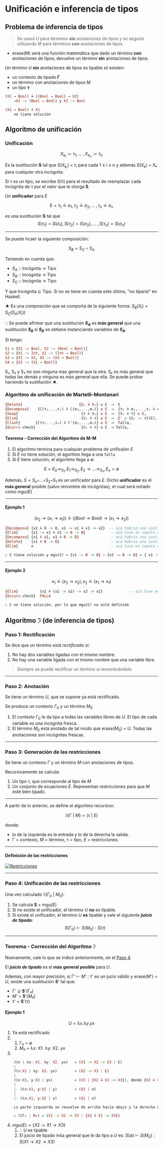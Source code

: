 # Unificación e inferencia de tipos

## Problema de inferencia de tipos

> Se usará $U$ para términos **sin** anotaciones de tipos y se seguirá utilizando $M$ para términos **con** anotaciones de tipos.

- erase(M) será una función matemática que dado un término **con** anotaciones de tipos, devuelve un término **sin** anotaciones de tipos.

Un término $U$ **sin** anotaciones de tipos es tipable sii existen:
- un contexto de tipado **Γ**
- un término con anotaciones de tipos $M$
- un tipo **τ**

```haskell
(X1 → Bool) ≟ ((Bool → Bool) → X2)
    ⇒X1 := (Bool → Bool) y X2 := Bool

(X1 → Bool) ≟ X1
    no tiene solución
```

## Algoritmo de unificación

### Unificación

$$X_{k_{i}} := \tau_1,...\ ,X_{k_{n}} := \tau_n$$

Es la sustitución **S** tal que $S(X_{k_{i}})$ = τᵢ para cada 1 ≤ i ≤ n y además $S(X_{k})$ = Xₖ para cualquier otra incógnita.

Si τ es un tipo, se escribe S(τ) para el resultado de reemplazar cada incógnita de τ por el valor que le otorga **S**.

Un **unificador** para $E$ 

$$E = {\tau_1 ≟ \sigma_1, \tau_2 ≟ \sigma_2, ... \ ,\tau_n ≟ \sigma_n}$$

es una sustitución **S** tal que
$$S(\tau_1) = S(\sigma_1), S(\tau_2) = S(\sigma_2), ... \ , S(\tau_n) = S(\sigma_n)$$

---

Se puede hcaer la siguiente composición:

$$S_B = S_C \circ S_A$$

Teniendo en cuenta que:

- $S_A$ :: Incógnita → Tipo
- $S_B$ :: Incógnita → Tipo
- $S_C$ :: Incógnita → Tipo

Y que Incógnita ⊆ Tipo. Si no se tiene en cuenta esto último, "_no tiparía_" en Haskell.

★ Es una composición que se comporta de la siguiente forma: $S_B(X_i) = S_C(S_A(X_i))$

∴ Se puede afirmar que una sustitución **$S_A$** es **más general** que una sustitución **$S_B$** si **$S_B$** se obtiene instanciando variables de **$S_A$**.

Si tengo: 

```haskell
S1 = {X1 := Bool, X2 := (Bool → Bool)}
S2 = {X1 := Int, X2 := (Int → Bool)}
S3 = {X1 := X3, X2 := (X3 → Bool)}
S4 = {X2 := (X1 → Bool)}
```

S₁, S₂ y S₃ no son ninguna más general que la otra. S₄ es más general que todas las demás y ninguna es más general que ella. Se puede probar haciendo la sustitución ★.

### Algoritmo de unificación de Martelli-Montanari

```haskell
{Delete}                          {Xₙ ≟ Xₙ} ∪ E  ⟶  E
{Decompose}    {C(τ₁...,τₙ) ≟ C(σ₁,...,σₙ)} ∪ E  ⟶  {τ₁ ≟ σ₁,...,τₙ ≟ σₙ} ∪ E
{Swap}                             {τ ≟ Xₙ} ∪ E  ⟶  {Xₙ ≟ τ} ∪ E,             -- si τ no es una incógnita
{Elim}                             {Xₙ ≟ τ} ∪ E  ⟶  E' = {Xₙ := τ}(E),        -- si Xₙ no ocurre en τ
{Clash}       {C(τ₁...,τₙ) ≟ C'(σ₁,...,σₙ)} ∪ E  ⟶  falla,                    -- si C ≠ C'
{Ocurrs-check}                     {Xₙ ≟ τ} ∪ E  ⟶ falla,                     -- si Xₙ ≠ τ y Xₙ ocurre en τ
```

#### Teorema - Corrección del Algoritmo de M-M

1. El algoritmo termina para cualquier problema de unificaión $E$
2. Si $E$ no tiene solución, el agoritmo llega a una `falla`
3. Si $E$ tiene solución, el algoritmo llega a ∅:

$$E = E_0 \rightarrow_{S_1}, E_1 \rightarrow_{S_2}, E_2 \rightarrow ... \rightarrow_{S_n}, E_n = \emptyset $$

Además, $S = S_n◦...◦ S_2◦S_1$ es un unificador para $E$. Dicho **unificador** es el **más general** posible (salvo renombre de incógnitas), el cual será notado como $mgu(E)$



---

#### Ejemplo 1

$${(x_2 → (x_1 → x_1)) ≟ ((Bool → Bool) → (x_1 → x_2))}$$

```haskell
{Decompose} {x2 ≟ B -> B, x1 -> x1 ≟ x1 -> x2}  -- acá habría una sustitución pero es la id
{Elim}      {x1 -> x1 ≟ x1 -> B -> B}           -- acá tuve en cuenta que x2 := B -> B
{Decompose} {x1 ≟ x1, x1 ≟ B -> B}              -- acá habría una sustitución pero es la id
{Delete}    {x1 ≟ B -> B}                       -- acá habría una sustitución pero es la id
{Elim}      ∅                                   -- acá tuve en cuenta que x1 := B -> B

∴ E tiene solución y mgu(E) = {x1 := B -> B} ∘ {x2 := B -> B} = { x1 := B -> B, x2 := B -> B}
```

---

#### Ejemplo 2

$${x_1 ≟ (x_2 → x_2), x_2 ≟ (x_1 → x_1)}$$

```haskell
{Elim}          {x2 ≟ (x2 -> x2) -> x2 -> x2}            -- acá tuve en cuenta que x1 := x2 -> x2
{Occurs-check}  FALLA

∴ E no tiene solución, por lo que mgu(E) no está definido
```

## Algoritmo ℑ (de inferencia de tipos)

### Paso 1: Rectificación

Se dice que un término está _rectificado_ si:

1. No hay dos variables ligadas con el mismo nombre. 
2. No hay una variable ligada con el mismo nombre que una variable libre.

> Siempre se puede rectificar un término α-renombrándolo

---

### Paso 2: Anotación

Se tiene un término $U$, que se supone ya está rectificado.

Se produce un contexto $\Gamma_0$ y un término $M_0$

1. El contexto $\Gamma_0$ le da tipo a todas las variables libres de $U$. El tipo de cada variable es una incógnita fresca.
2. El término $M_0$ está anotado de tal modo que erase($M_0$) = $U$. Todas las anotaciones son incógnitas frescas.

---

### Paso 3: Generación de las restricciones

Se tiene un contexto $\Gamma$ y un término $M$ con anotaciones de tipos.

Recursivamente se calcula:

1. Un tipo τ, que corresponde al tipo de $M$
2. Un conjunto de ecuaciones $E$. Representan restricciones para que $M$ esté bien tipado.

---

A partir de lo anterior, se define el algoritmo recursivo:


$$\Im(\Gamma \ | \ M) = (\tau \ | \ E)$$

donde:

- lo de la izquierda es la entrada y lo de la derecha la salida.
- Γ = contexto, $M$ = término, τ = tipo, $E$ = restricciones.

---

#### Definición de las restricciones

[![Restricciones](../../.img/image-17.png)](https://campus.exactas.uba.ar/pluginfile.php/158586/mod_resource/content/1/PLP07.pdf#page=21)

---

### Paso 4: Unificación de las restricciones

Una vez calculado $\Im(\Gamma_0 \ | \ M_0)$:
1. Se calcula **S** = mgu($E$)
2. Si no existe el unificador, el término $U$ **no** es tipable.
3. Si existe el unificador, el término $U$ **es** tipable y vale el siguiente **_juicio de tipado_**:
   $$S(\Gamma_0) \vdash S(M_0) : S(\tau)$$

---

### Teorema - Corrección del Algoritmo ℑ

Nuevamente, vale lo que se indicó anteriormente, en el [Paso 4](#paso-4-unificación-de-las-restricciones).

El **_juicio de tipado_** es el **más general posible** para $U$.

Además, con mayor precisión, si Γ' ⊢ $M$' : τ' es un jucio válido y erase($M$') = $U$, existe una sustitución **S**' tal que:

- Γ' ⊇ **S**'(Γ₀)
- $M$' = **S**'($M$₀)
- τ' = **S**'(τ)

#### Ejemplo 1

$$U = λx. λy. yx$$

1. Ya está rectificado
2. 
   1. Γ₀ = ∅
   2. $M$₀ = λx: X1. λy: X2. yx 
3.

```haskell
    ℑ(∅ | λx: X1. λy: X2. yx)   = (X1 -> X2 -> X3 | E)
    |
    ℑ(x:X1 | λy: X2. yx)        = (X2 -> X3 | E)
    |
    ℑ(x:X1, y:X2 | yx)          = (X3 | {X2 ≟ X1 -> X3}), donde {X2 ≟ X1 -> X3} = E
    |
    |- ℑ(x:X1, y:X2 | y)        = (X2 | ∅)
    |
    |- ℑ(x:X1, y:X2 | x)        = (X1 | ∅)

    La parte izquierda se resuelve de arriba hacia abajo y la derecha de abajo hacia arriba

    ∴ ℑ(Γ₀ | M₀) = (X1 -> X2 -> X3 | {X2 ≟ X1 -> X3})
 ```
 
4. $mgu(E) = \{ X2 := X1 \rightarrow X3 \}$
   1. ∴ $U$ es tipable
   2. El juicio de tipado mśa general que le da tipo a $U$ es: $S(\emptyset) \ \vdash \ S(M_0) : S(X1 \rightarrow X2 \rightarrow X3)$
